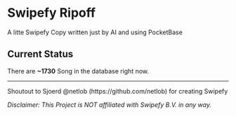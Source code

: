 # Swipefy Ripoff
A litte Swipefy Copy written just by AI and using PocketBase
## Current Status
There are __~1730__ Song in the database right now.
<hr>
<p>
Shoutout to Sjoerd @netlob (https://github.com/netlob) for creating Swipefy
</p>
<p>
<em>Disclaimer: This Project is NOT affiliated with Swipefy B.V. in any way.<em>
<p>
